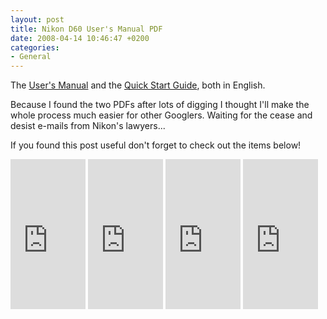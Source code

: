 ```yaml
---
layout: post
title: Nikon D60 User's Manual PDF
date: 2008-04-14 10:46:47 +0200
categories:
- General
---
```

The <a href="http://www.rusiczki.net/blog/blogstuff/D60_en.pdf">User's Manual</a> and the <a href="http://www.rusiczki.net/blog/blogstuff/D60QSG_en.pdf">Quick Start Guide</a>, both in English.

Because I found the two PDFs after lots of digging I thought I'll make the whole process much easier for other Googlers. Waiting for the cease and desist e-mails from Nikon's lawyers...

If you found this post useful don't forget to check out the items below!

<iframe src="http://rcm-uk.amazon.co.uk/e/cm?t=kits-21&o=2&p=8&l=as1&asins=B00131Z1GS&fc1=000000&IS2=1&lt1=_blank&m=amazon&lc1=FF0000&bc1=FFFFFF&bg1=FFFFFF&f=ifr" style="width:120px;height:240px;" scrolling="no" marginwidth="0" marginheight="0" frameborder="0"></iframe> <iframe src="http://rcm-uk.amazon.co.uk/e/cm?t=kits-21&o=2&p=8&l=as1&asins=0470383127&fc1=000000&IS2=1&lt1=_blank&m=amazon&lc1=FF0000&bc1=FFFFFF&bg1=FFFFFF&f=ifr" style="width:120px;height:240px;" scrolling="no" marginwidth="0" marginheight="0" frameborder="0"></iframe> <iframe src="http://rcm-uk.amazon.co.uk/e/cm?t=kits-21&o=2&p=8&l=as1&asins=0470385383&fc1=000000&IS2=1&lt1=_blank&m=amazon&lc1=FF0000&bc1=FFFFFF&bg1=FFFFFF&f=ifr" style="width:120px;height:240px;" scrolling="no" marginwidth="0" marginheight="0" frameborder="0"></iframe> <iframe src="http://rcm-uk.amazon.co.uk/e/cm?t=kits-21&o=2&p=8&l=as1&asins=160059414X&fc1=000000&IS2=1&lt1=_blank&m=amazon&lc1=FF0000&bc1=FFFFFF&bg1=FFFFFF&f=ifr" style="width:120px;height:240px;" scrolling="no" marginwidth="0" marginheight="0" frameborder="0"></iframe>


